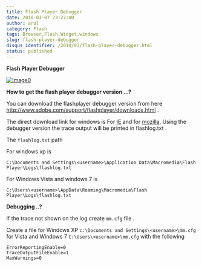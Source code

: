 ```yaml
---
title: Flash Player Debugger
date: 2010-03-07 23:27:00
author: arul
category: Flash
tags: Browser,Flash,Widget,windows
slug: flash-player-debugger
disqus_identifier: /2010/03/flash-player-debugger.html
status: published
---
```


**Flash Player Debugger**

[![image0](http://1.bp.blogspot.com/_X5tq9y9xv2s/S5SG-gaYi8I/AAAAAAAAAMg/SXqWMtnCTEk/s400/adobeflashplayer.jpg)](http://1.bp.blogspot.com/_X5tq9y9xv2s/S5SG-gaYi8I/AAAAAAAAAMg/SXqWMtnCTEk/s1600-h/adobeflashplayer.jpg)

**How to get the flash player debugger version \...?**

You can download the flashplayer debugger version from here
<http://www.adobe.com/support/flashplayer/downloads.html> .

The direct download link for windows is For
[IE](http://download.macromedia.com/pub/flashplayer/updaters/10/flashplayer_10_ax_debug.exe)
and for
[mozilla](http://download.macromedia.com/pub/flashplayer/updaters/10/flashplayer_10_plugin_debug.exe).
Using the debugger version the trace output will be printed in
flashlog.txt .

The `flashlog.txt` path

For windows xp is

``` text
C:\Documents and Settings\<username>\Application Data\Macromedia\Flash Player\Logs\flashlog.txt
```

For Windows Vista and windows 7 is

``` text
C:\Users\<username>\AppData\Roaming\Macromedia\Flash Player\Logs\flashlog.txt
```

**Debugging ..?**

If the trace not shown on the log create `mm.cfg` file .

Create a file for Windows XP
`c:\Documents and Settings\<username>\mm.cfg` for Vista and Windows 7
`C:\Users\<username>\mm.cfg` with the following

``` text
ErrorReportingEnable=0
TraceOutputFileEnable=1
MaxWarnings=0
```
